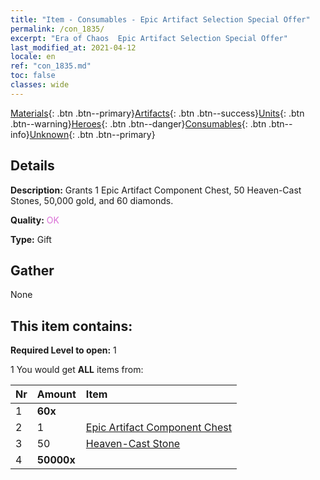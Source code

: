 ```yaml
---
title: "Item - Consumables - Epic Artifact Selection Special Offer"
permalink: /con_1835/
excerpt: "Era of Chaos  Epic Artifact Selection Special Offer"
last_modified_at: 2021-04-12
locale: en
ref: "con_1835.md"
toc: false
classes: wide
---
```

 [Materials](/Items/){: .btn .btn--primary}[Artifacts](/Items/Artifacts/){: .btn .btn--success}[Units](/Items/Units/){: .btn .btn--warning}[Heroes](/Items/Heroes/){: .btn .btn--danger}[Consumables](/Items/Consumables/){: .btn .btn--info}[Unknown](/Items/Unknown/){: .btn .btn--primary}

## Details
 **Description:** Grants 1 Epic Artifact Component Chest, 50 Heaven-Cast Stones, 50,000 gold, and 60 diamonds.

 **Quality:** <span style="color: #DA70D6">OK</span>

 **Type:** Gift

## Gather

  None

## This item contains:

 **Required Level to open:** 1

 1 You would get **ALL** items  from:

  | Nr | Amount |     Item    |
  |:---|:-------|:------------|
  | 1 |  **60x** | <i class="fas fa-gem"/> |  | 
  | 2 | 1 | [Epic Artifact Component Chest](/Items/con_1836/) | 
  | 3 | 50 | [Heaven-Cast Stone](/Items/art_188/) | 
  | 4 |  **50000x** | <i class="fas fa-coins"/> |  | 
